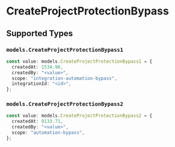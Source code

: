 # CreateProjectProtectionBypass


## Supported Types

### `models.CreateProjectProtectionBypass1`

```typescript
const value: models.CreateProjectProtectionBypass1 = {
  createdAt: 1534.98,
  createdBy: "<value>",
  scope: "integration-automation-bypass",
  integrationId: "<id>",
};
```

### `models.CreateProjectProtectionBypass2`

```typescript
const value: models.CreateProjectProtectionBypass2 = {
  createdAt: 9133.71,
  createdBy: "<value>",
  scope: "automation-bypass",
};
```

